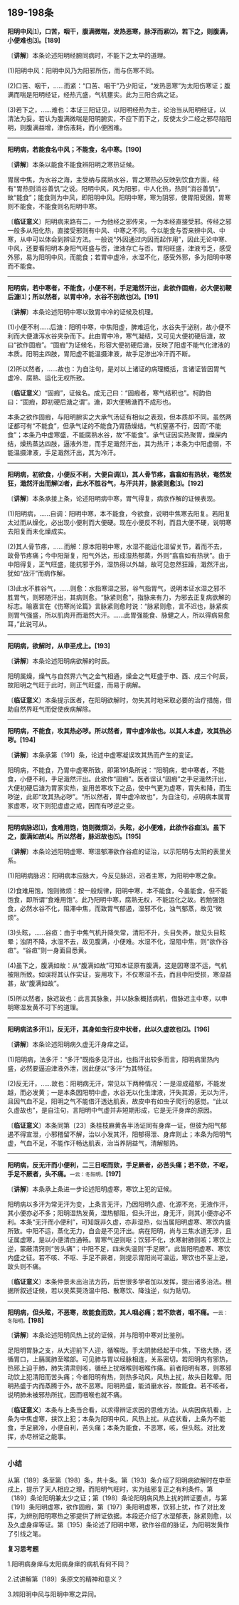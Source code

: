 ## 189-198条

**阳明中风⑴，口苦，咽干，腹满微喘，发热恶寒，脉浮而紧⑵，若下之，则腹满，小便难也⑶。[189]**

〔**讲解**〕本条论述阳明经腑同病时，不能下之太早的道理。

(1)阳明中风：阳明中风乃为阳邪所伤，而与伤寒不同。

(2)口苦、咽干，……而紧：“口苦、咽干”乃少阳证，“发热恶寒”为太阳伤寒证；腹满而喘是阳明经证，经热亢盛，气机壅实。此为三阳合病之证。

(3)若下之，……难也：本证三阳证见，以阳明经热为主，论治当从阳明经证，以清法为妥。若认为腹满微喘是阳明腑实，不应下而下之，反使太少二经之邪尽陷阳明，则腹满益增，津伤液耗，而小便困难。

------

**阳明病，若能食名中风；不能食，名中寒。[190]**

〔**讲解**〕本条以能食不能食辨阳明之寒热证候。

胃居中焦，为水谷之海，主受纳与腐熟水谷，胃之寒热必反映到饮食方面，经有“胃热则消谷善饥”之说。阳明中风，风为阳邪，中人化热，热则“消谷善饥”，故“能食”；能食则为中风，即阳明中风。阳明中寒，寒为阴邪，使胃阳受困，胃寒则不能食，不能食则名阳明中寒。

〔**临证意义**〕阳明病来路有二，一为他经之邪传来，一为本经直接受邪。传经之邪一般多从阳化热，直接受邪则有中风、中寒之不同。今以能食与否来辨中风、中寒，从中可以体会到辨证方法。一般说“外因通过内因而起作用”，因此无论中寒、中风，还要看阳明本身阳气旺盛与否，津液存亡与否。胃阳旺盛，津液亏乏，感受外邪，易为阳明中风，而能食；若胃中虚冷，水湿不化，感受外邪，多为阳明中寒而不能食。

------

**阳明病，若中寒者，不能食，小便不利，手足濈然汗出，此欲作固瘕，必大便初鞕后溏⑴；所以然者，以胃中冷，水谷不别故也⑵。[191]**

〔**讲解**〕本条论述阳明中寒以致胃中冷的证候及机理。

(1)小便不利……后溏：阳明中寒，中焦阳虚，脾难运化，水谷失于泌别，故小便不利而大便溏泻水谷夹杂而下。此由胃中冷，寒气凝结，又可见大便初硬后溏，故曰“欲作固瘕”。“固瘕”为证候名，形容大便初硬后溏，反映了阳虚不能气化津液的本质。阳明主四肢，胃阳虚不能温摄津液，故手足渗出冷汗而不断。

(2)所以然者，……故也：为自注句，是对以上诸证的病理概括，言诸证皆因胃气虚冷、腐熟、运化无权所致。

〔**临证意义**〕“固瘕”，证候名。成无己曰：“固瘕者，寒气结积也”。柯韵伯曰：“固瘕，即初硬后溏之谓”。溏，即大便稀溏而不成形也。

本条之欲作固瘕，与阳明腑实之大承气汤证有相似之表现，但本质却不同。虽然两证都可有“不能食”，但承气证的不能食乃胃肠燥结。气机窒塞不行，因而“不能食”；本条乃中虚寒盛，不能腐熟水谷，故“不能食”。承气证因实热聚胃，燥屎内结，燥热蒸达四肢，逼液外泄，而手足濈然汗出，其为热汗；本条为中阳虚弱，不能温摄津液，手足濈然汗出，其为冷汗。

------

**阳明病，初欲食，小便反不利，大便自调⑴，其人骨节疼，翕翕如有热状，奄然发狂，濈然汗出而解⑵者，此水不胜谷气，与汗共并，脉紧则愈⑶。[192]**

〔**讲解**〕本条承接上条，论述阳明病中寒，胃气得复，病欲作解的证候表现。

(1)阳明病，……自调：阳明中寒，本不能食，今欲食，说明中焦寒去阳复。若阳复太过而从燥化，必出现小便利而大便硬。现在小便反不利，而且大便不硬，说明寒去阳复而未化燥成实。

(2)其人骨节疼，……而解：原本阳明中寒，水湿不能运化湿留关节，着而不去，故骨节疼痛；今中阳渐复，阳气外达，形成湿热郁蒸，外则“翕翕如有热状”。由于中阳得复，正气旺盛，能抗邪于外，湿热得以外越，故可见忽然狂躁，濈然汗出，犹如“战汗”而病作解。

(3)此水不胜谷气，……则愈：水指寒湿之邪，谷气指胃气，说明本证水湿之邪不胜胃气，则邪随汗出，其病则愈。“脉紧则愈”，指脉来有力，为邪去正复病欲解的标志。喻嘉言在《伤寒尚论篇》言脉紧则愈时说：“脉紧则愈，言不迟也，脉紧疾则胃气强盛，所以肌肉开而濈然大汗。……此胃强能食、脉健之人，所以得病易愈耳，”此说可从。

------

**阳明病，欲解时，从申至戌上。[193]**

〔**讲解**〕本条论述阳明病欲解的时辰。

阳明属燥，燥气与自然界六气之金气相通，燥金之气旺盛于申、酉、戌三个时辰，故阳明之气旺于此时，则正气旺盛，而易于病解。

〔**临证意义**〕本条提示医者，在阳明欲解时，勿失其时地采取必要的治疗措施，借助自然界旺气而促使疾病解除。

------

**阳明病，不能食，攻其热必哕。所以然者，胃中虚冷故也。以其人本虚，攻其热必哕。[194]**

〔**讲解**〕本条承第〔191〕条，论述中虚寒凝误攻其热而产生的变证。

阳明病，不能食，乃胃中虚寒所致，即第191条所说：“阳明病，若中寒者，不能食，小便不利，手足濈然汗出。此欲作“固瘕”。医者误认“固瘕”之手足濈然汗出，大便初硬后溏为胃家实热，妄用苦寒攻下之品，使中气更为虚寒，胃失和降，而生哕逆，此即“攻其热必哕”。“所以然者，胃中虚冷故也”，为自注句，点明病本属胃家虚寒，攻下则犯虚虚之戒，因而有哕逆之变。

------

**阳明病脉迟⑴，食难用饱，饱则微烦⑵，头眩，必小便难，此欲作谷疸⑶。虽下之，腹满如故⑷。所以然者，脉迟故也⑸。[195]**

〔**讲解**〕本条论述阳明虚寒、寒湿郁滞欲作谷疸的证治，以示阳明与太阴的表里关系。

(1)阳明病脉迟：阳明病本应脉大，今反见脉迟，迟者主寒，为阳明中寒之象。

(2)食难用饱，饱则微烦：按一般规律，阳明中寒，本不能食，今虽能食，但不能饱食，即所谓“食难用饱”。此乃阳明中寒，腐熟无权，不能运化之故。若勉强饱食，必然水谷不化，阻滞中焦，而致胃气郁遏，湿邪不化，浊气郁蒸，故见“微烦”。

(3)头眩，……谷疸：由于中焦气机升降失常，清阳不升，头目失养，故见头目眩晕；浊阴不降，水湿不去，故见腹满，小便难。水湿不化，湿阻中焦，则“欲作谷疸”。“谷疸”则一身面目悉黄。

(4)虽下之，腹满如故：从“腹满如故”可知本证原有腹满，这是因寒湿不运，气机被阻所致。如误将其认作实证，妄用攻下，不仅寒湿不去，而且中阳受损，寒湿益甚，故“腹满如故”。

(5)所以然者，脉迟故也：此言其脉象，并以脉象概括病机，借脉迟主中寒，以申明寒湿发黄不可下的道理。

------

**阳明病法多汗⑴，反无汗，其身如虫行皮中状者，此以久虚故也⑵。[196]**

〔**讲解**〕本条论述阳明病久虚无汗身痒之证。

(1)阳明病，法多汗：“多汗”既指多见汗出，也指汗出较多而言，阳明病里热内盛，必然要逼迫津液外泄，因此便以“多汗“为其特征。

(2)反无汗，……故也：阳明病无汗，常见以下两种情况：一是湿成蕴郁，不能发越，而必发黄；一是本条因阳明中虚，水谷无以化生津液，汗失其源，无以为汗，且因气血不足，阳明之气不能借汗透达肌表，故皮中有如虫子爬行的感觉。“此以久虚故也”，是自注句，言阳明中气虚并非短期形成，它是无汗身痒的原因。

〔**临证意义**〕本条同第〔23〕条桂枝麻黄各半汤证同有身痒一证，但彼为阳气郁遏不得宣泄，小邪稽留不解，治以小发其汗，阳郁得泄、身痒则止；本条为阳明气虚，气血不足，不能作汗畅达肌表，治当养阴益气，清解郁热。

------

**阳明病，反无汗而小便利，二三日呕而欬，手足厥者，必苦头痛；若不欬，不呕，手足不厥者，头不痛。**<small>一云：冬阳明。</small>**[197]**

〔**讲解**〕本条承上条进一步论述阳明虚寒，寒饮上犯的证候。

阳明病以多汗为常无汗为变，上条言无汗，乃因阳明久虚、化源不充，无液作汗，其小便亦必不多；阳明湿热发黄，湿热郁阻，但头汗出，身无汗，则其小便亦必不利。本条“无汗而小便利”，可知既非久虚，亦非湿热，似当属阳明虚寒、寒饮内盛所致。中阳不运，蒸化无力，自会是不见汗出。病在阳明，尚与三焦水道无涉，且证属虚寒，是以小便清白通畅。胃寒气逆则呕；饮邪不化，水寒射肺则咳；寒饮上逆，蒙蔽清窍则“苦头痛”；中阳不足，四末失温则“手足厥”。此皆阳明虚寒、寒饮内盛之征。若不咳、不呕、手足不厥者，则提示胃阳尚可温运，寒饮也不至上逆，故头则不痛。

〔**临证意义**〕本条仲景未出治法方药，后世很多学者加以发挥，提出诸多治法。根据所叙述证候，若以吴茱萸汤温中阳、散寒饮、降浊逆，似为贴切。

------

**阳明病，但头眩，不恶寒，故能食而欬，其人咽必痛；若不欬者，咽不痛。**<small>一云：冬阳明。</small>**[198]**

〔**讲解**〕本条论述阳明风热上扰的证候，并与阳明中寒对比鉴别。

足阳明胃脉之支，从大迎前下人迎，循喉咙。手太阴肺经起于中焦，下络大肠，还循胃口，上膈属肺至喉部。可见肺与胃以经脉相连，关系密切。若阳明内有邪热，热邪上迫于肺，肺失清肃则咳，循经上扰咽喉则咽喉作痛。前者阳明有寒，则寒邪动饮上犯清阳而苦头痛；今者阳明有热，则热多动风，风热上扰，故头目眩晕。阳明热盛于内而蒸腾于外，故不恶寒。阳明热盛，能消磨水谷，故能食。若不咳者，说明肺未被邪热所扰，因而咽喉也就不痛。

〔**临证意义**〕本条与上条当合看，以求得辨证求因的思维方法。从病因病机看，上条为中焦虚寒，挟饮上犯；本条为阳明中风，风热上扰。从症状看，上条为不能食，手足厥冷，小便自利，苦头痛；本条为能食，不恶寒，咳，但头眩。对比发挥，亦尽辨证之能事。

------

### **小结**

从第〔189〕条至第〔198〕条，共十条。第〔193〕条介绍了阳明病欲解时在申至戌上，提示了天人相应之理，而阳明气旺时，实为祛邪复正之有利条件。第〔189〕条论阳明兼太少之证；第〔198〕条论阳明病风热上扰的辨证要点，与第〔191〕条阳明虚寒，欲作固瘕，第〔197〕条阳明虚寒，饮邪上扰，作了对比发挥，为辨别阳明寒热之邪提供了辨证依据。本段还介绍了水湿郁表，脉紧则愈，以及久虚身痒等证。第〔195〕条论述了阳明中寒，欲作谷疸的脉证，为阳明发黄作了引线之笔。

**复习思考题**

1.阳明病身痒与太阳病身痒的病机有何不同？

2.试讲解第〔189〕条原文的精神和意义？

3.辨阳明中风与阳明中寒之异同。